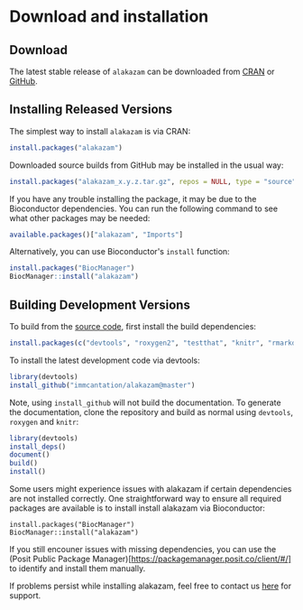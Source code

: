 # Download and installation

Download
-------------------------------------------------------------------------------

The latest stable release of `alakazam` can be downloaded from 
<a href="http://cran.rstudio.com/web/packages/alakazam" target="_blank">CRAN</a>
or <a href="https://github.com/immcantation/alakazam/tags" target="_blank">GitHub</a>.

Installing Released Versions
-------------------------------------------------------------------------------

The simplest way to install `alakazam` is via CRAN:

```R
install.packages("alakazam")
```

Downloaded source builds from GitHub may be installed in the usual way:

```R
install.packages("alakazam_x.y.z.tar.gz", repos = NULL, type = "source")
```

If you have any trouble installing the package, it may be due to the Bioconductor 
dependencies. You can run the following command to see what other packages may be needed:

```R
available.packages()["alakazam", "Imports"]
```

Alternatively, you can use Bioconductor's `install` function:

```R
install.packages("BiocManager")
BiocManager::install("alakazam")
```

Building Development Versions
-------------------------------------------------------------------------------

To build from the [source code](http://github.com/immcantation/alakazam),
first install the build dependencies:

```R
install.packages(c("devtools", "roxygen2", "testthat", "knitr", "rmarkdown", "Rcpp"))
```

To install the latest development code via devtools:

```R
library(devtools)
install_github("immcantation/alakazam@master")
```

Note, using `install_github` will not build the documentation. To generate the 
documentation, clone the repository and build as normal using `devtools`, 
`roxygen` and `knitr`:

```R
library(devtools)
install_deps()
document()
build()
install()
```

Some users might experience issues with alakazam if certain dependencies are not installed correctly. One straightforward way to ensure all required packages are available is to install install alakazam via Bioconductor:

```{r}
install.packages("BiocManager")
BiocManager::install("alakazam")
```

If you still encouner issues with missing dependencies, you can use the (Posit Public Package Manager)[https://packagemanager.posit.co/client/#/] to identify and install them manually. 


If problems persist while installing alakazam, feel free to contact us [here](https://immcantation.readthedocs.io/en/stable/about.html) for support.
